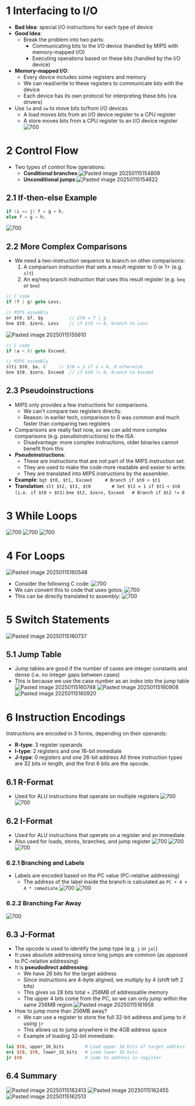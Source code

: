 # 1 Interfacing to I/O
* **Bad Idea**: special I/O instructions for each type of device
* **Good Idea**:
	* Break the problem into two parts:
		* Communicating bits to the I/O device (handled by MIPS with memory-mapped I/O)
		* Executing operations based on these bits (handled by the I/O device)
* **Memory-mapped I/O**:
	* Every device includes some registers and memory
	* We can read/write to these registers to communicate bits with the device
	* Each device has its own protocol for interpreting these bits (via drivers)
* Use `lw` and `sw` to move bits to/from I/O devices
	* A load moves bits from an I/O device register to a CPU register
	* A store moves bits from a CPU register to an I/O device register
![700](../../attachments/Pasted%20image%2020250115154112.png)

# 2 Control Flow
* Two types of control flow operations:
	* **Conditional branches**:![Pasted image 20250115154809](../../attachments/Pasted%20image%2020250115154809.png)
	* **Unconditional jumps**:![Pasted image 20250115154822](../../attachments/Pasted%20image%2020250115154822.png)
## 2.1 If-then-else Example
```c
if (i == j) f = g + h;
else f = g – h;
```
![700](../../attachments/Pasted%20image%2020250115154712.png)

## 2.2 More Complex Comparisons
* We need a two-instruction sequence to branch on other comparisons:
	1. A comparison instruction that sets a result register to 0 or 1+ (e.g. `slt`)
	2. An eq/neq branch instruction that uses this result register (e.g. `beq` or `bne`)
```c
// C code
if (f | g) goto Less;

// MIPS assembly
or $t0, $f, $g			// $t0 = f | g
bne $t0, $zero, Less	// if $t0 != 0, branch to Less
```

![Pasted image 20250115155610](../../attachments/Pasted%20image%2020250115155610.png)
```c
// C code
if (a < 8) goto Exceed;

// MIPS assembly
slti $t0, $a, 8		// $t0 = 1 if a < 8, 0 otherwise
bne $t0, $zero, Exceed	// if $t0 != 0, branch to Exceed
```

## 2.3 Pseudoinstructions
* MIPS only provides a few instructions for comparisons.
	* We can't compare two registers directly.
	* Reason: in earlier tech, comparison to 0 was common and much faster than comparing two registers
* Comparisons are really fast now, so we can add more complex comparisons (e.g. pseudoinstructions) to the ISA.
	* Disadvantage: more complex instructions, older binaries cannot benefit from this
* **Pseudoinstructions**:
	* These are instructions that are not part of the MIPS instruction set.
	* They are used to make the code more readable and easier to write.
	* They are translated into MIPS instructions by the assembler.
* **Example**:
	`bgt $t0, $t1, Exceed     # Branch if $t0 > $t1`
* **Translation**:
	`slt $t2, $t1, $t0        # Set $t2 = 1 if $t1 < $t0 (i.e. if $t0 > $t1)`
	`bne $t2, $zero, Exceed   # Branch if $t2 != 0`

# 3 While Loops
![700](../../attachments/Pasted%20image%2020250115160424.png)
![700](../../attachments/Pasted%20image%2020250115160503.png)
![700](../../attachments/Pasted%20image%2020250115160511.png)

# 4 For Loops
![Pasted image 20250115160548](../../attachments/Pasted%20image%2020250115160548.png)
* Consider the following C code:
	![700](../../attachments/Pasted%20image%2020250115160555.png)
* We can convert this to code that uses gotos:
	![700](../../attachments/Pasted%20image%2020250115160616.png)
* This can be directly translated to assembly:
	![700](../../attachments/Pasted%20image%2020250115160632.png)

# 5 Switch Statements
![Pasted image 20250115160737](../../attachments/Pasted%20image%2020250115160737.png)

## 5.1 Jump Table
* Jump tables are good if the number of cases are integer constants and dense (i.e. no integer gaps between cases)
* This is because we use the case number as an index into the jump table
![Pasted image 20250115160748](../../attachments/Pasted%20image%2020250115160748.png)
![Pasted image 20250115160908](../../attachments/Pasted%20image%2020250115160908.png)
![Pasted image 20250115160920](../../attachments/Pasted%20image%2020250115160920.png)

# 6 Instruction Encodings
Instructions are encoded in 3 forms, depending on their operands:
* **R-type**: 3 register operands
* **I-type**: 2 registers and one 16-bit immediate
* **J-type**: 0 registers and one 26-bit address
All three instruction types are 32 bits in length, and the first 6 bits are the opcode.
## 6.1 R-Format
* Used for ALU instructions that operate on multiple registers
![700](../../attachments/Pasted%20image%2020250115161202.png)
![700](../../attachments/Pasted%20image%2020250115161103.png)

## 6.2 I-Format
* Used for ALU instructions that operate on a register and an immediate
* Also used for loads, stores, branches, and jump register
![700](../../attachments/Pasted%20image%2020250115161138.png)
![700](../../attachments/Pasted%20image%2020250115161145.png)
![700](../../attachments/Pasted%20image%2020250115161151.png)
### 6.2.1 Branching and Labels
* Labels are encoded based on the PC value (PC-relative addressing)
	* The address of the label inside the branch is calculated as `PC + 4 + 4 * immediate`
![700](../../attachments/Pasted%20image%2020250115161321.png)
![700](../../attachments/Pasted%20image%2020250115161546.png)

### 6.2.2 Branching Far Away
![700](../../attachments/Pasted%20image%2020250115161634.png)

## 6.3 J-Format
* The opcode is used to identify the jump type (e.g. `j` or `jal`)
* It uses absolute addressing since long jumps are common (as opposed to PC-relative addressing)
* It is **pseudodirect addressing**:
	* We have 26 bits for the target address
	* Since instructions are 4-byte aligned, we multiply by 4 (shift left 2 bits)
	* This gives us 28 bits total = 256MB of addressable memory
	* The upper 4 bits come from the PC, so we can only jump within the same 256MB region
![Pasted image 20250115161958](../../attachments/Pasted%20image%2020250115161958.png)
* How to jump more than 256MB away?
	* We can use a register to store the full 32-bit address and jump to it using `jr`
	* This allows us to jump anywhere in the 4GB address space
	* Example of loading 32-bit immediate:
```mips
lui $t0, upper_16_bits   	  # Load upper 16 bits of target address
ori $t0, $t0, lower_16_bits   # Load lower 16 bits
jr $t0   					  # Jump to address in register
```

## 6.4 Summary
![Pasted image 20250115162413](../../attachments/Pasted%20image%2020250115162413.png)
![Pasted image 20250115162455](../../attachments/Pasted%20image%2020250115162455.png)
![Pasted image 20250115162513](../../attachments/Pasted%20image%2020250115162513.png)
